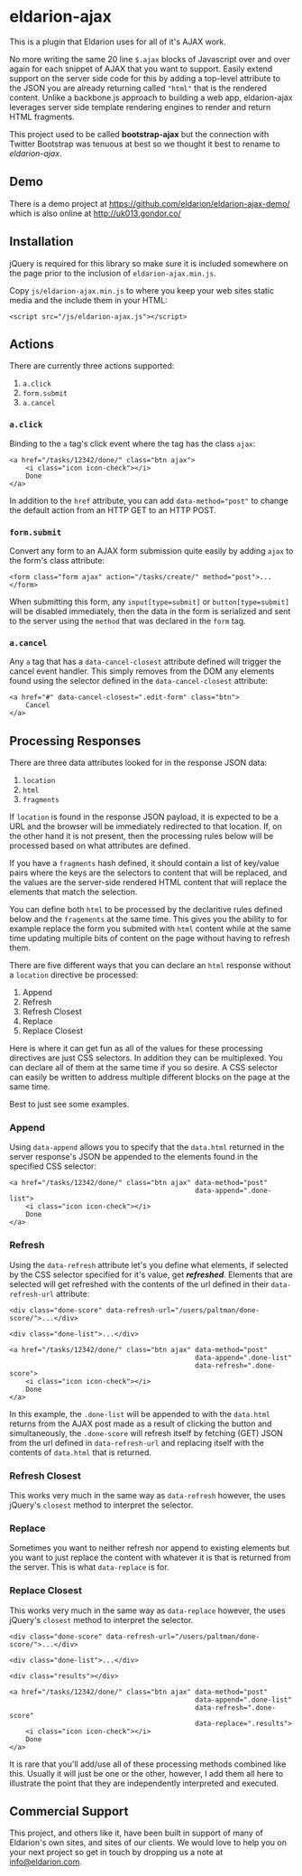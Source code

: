 # eldarion-ajax

This is a plugin that Eldarion uses for all of it's AJAX work.

No more writing the same 20 line ```$.ajax``` blocks of Javascript over and over again for each snippet of AJAX that you want to support. Easily extend support on the server side code for this by adding a top-level attribute to the JSON you are already returning called ```"html"``` that is the rendered content. Unlike a backbone.js approach to building a web app, eldarion-ajax leverages server side template rendering engines to render and return HTML fragments.

This project used to be called **bootstrap-ajax** but the connection with Twitter Bootstrap was tenuous at best so we thought it best to rename to *eldarion-ajax*.

## Demo

There is a demo project at https://github.com/eldarion/eldarion-ajax-demo/ which is also online at http://uk013.gondor.co/


## Installation

jQuery is required for this library so make sure it is included somewhere on the page
prior to the inclusion of ``eldarion-ajax.min.js``.

Copy ```js/eldarion-ajax.min.js``` to where you keep your web sites static 
media and the include them in your HTML:

```
<script src="/js/eldarion-ajax.js"></script>
```

## Actions
There are currently three actions supported:

1. ```a.click```
2. ```form.submit```
3. ```a.cancel```

### ```a.click```
Binding to the ```a``` tag's click event where the tag has the class ```ajax```:

```
<a href="/tasks/12342/done/" class="btn ajax">
    <i class="icon icon-check"></i>
    Done
</a>
```

In addition to the ```href``` attribute, you can add ```data-method="post"``` to
change the default action from an HTTP GET to an HTTP POST.


### ```form.submit```
Convert any form to an AJAX form submission quite easily by adding ```ajax``` to the
form's class attribute:

```
<form class="form ajax" action="/tasks/create/" method="post">...</form>
```

When submitting this form, any ```input[type=submit]``` or ```button[type=submit]```
will be disabled immediately, then the data in the form is serialized and sent to the
server using the ```method``` that was declared in the ```form``` tag.


### ```a.cancel```
Any ```a``` tag that has a ```data-cancel-closest``` attribute defined will trigger
the cancel event handler. This simply removes from the DOM any elements found using
the selector defined in the ```data-cancel-closest``` attribute:

```
<a href="#" data-cancel-closest=".edit-form" class="btn">
    Cancel
</a>
```


## Processing Responses
There are three data attributes looked for in the response JSON data:

1. ```location```
2. ```html```
3. ```fragments```

If ```location``` is found in the response JSON payload, it is expected to be a URL
and the browser will be immediately redirected to that location. If, on the other hand
it is not present, then the processing rules below will be processed based on
what attributes are defined.

If you have a ```fragments``` hash defined, it should contain a list of key/value
pairs where the keys are the selectors to content that will be replaced, and the
values are the server-side rendered HTML content that will replace the elements
that match the selection.

You can define both ```html``` to be processed by the declaritive rules defined
below and the ```fragements``` at the same time. This gives you the ability to
for example replace the form you submited with ```html``` content while at the
same time updating multiple bits of content on the page without having to
refresh them.

There are five different ways that you can declare an ```html``` response
without a ```location``` directive be processed:

1. Append
2. Refresh
3. Refresh Closest
4. Replace
5. Replace Closest

Here is where it can get fun as all of the values for these processing directives are
just CSS selectors. In addition they can be multiplexed. You can declare all of them
at the same time if you so desire. A CSS selector can easily be written to address
multiple different blocks on the page at the same time.

Best to just see some examples.

### Append

Using ```data-append``` allows you to specify that the ```data.html``` returned in the
server response's JSON be appended to the elements found in the specified CSS selector:

```
<a href="/tasks/12342/done/" class="btn ajax" data-method="post"
                                              data-append=".done-list">
    <i class="icon icon-check"></i>
    Done
</a>
```

### Refresh

Using the ```data-refresh``` attribute let's you define what elements, if selected by the
CSS selector specified for it's value, get **_refreshed_**. Elements that are selected will
get refreshed with the contents of the url defined in their ```data-refresh-url```
attribute:

```
<div class="done-score" data-refresh-url="/users/paltman/done-score/">...</div>

<div class="done-list">...</div>

<a href="/tasks/12342/done/" class="btn ajax" data-method="post"
                                              data-append=".done-list"
                                              data-refresh=".done-score">
    <i class="icon icon-check"></i>
    Done
</a>
```

In this example, the ```.done-list``` will be appended to with the ```data.html``` returns from 
the AJAX post made as a result of clicking the button and simultaneously, the ```.done-score```
will refresh itself by fetching (GET) JSON from the url defined in ```data-refresh-url``` and
replacing itself with the contents of ```data.html``` that is returned.

### Refresh Closest

This works very much in the same way as ```data-refresh``` however, the uses jQuery's ```closest```
method to interpret the selector.

### Replace

Sometimes you want to neither refresh nor append to existing elements but you want to just replace
the content with whatever it is that is returned from the server. This is what ```data-replace```
is for.

### Replace Closest

This works very much in the same way as ```data-replace``` however, the uses jQuery's ```closest```
method to interpret the selector.

```
<div class="done-score" data-refresh-url="/users/paltman/done-score/">...</div>

<div class="done-list">...</div>

<div class="results"></div>

<a href="/tasks/12342/done/" class="btn ajax" data-method="post"
                                              data-append=".done-list"
                                              data-refresh=".done-score"
                                              data-replace=".results">
    <i class="icon icon-check"></i>
    Done
</a>
```

It is rare that you'll add/use all of these processing methods combined like this. Usually it will
just be one or the other, however, I add them all here to illustrate the point that they are
independently interpreted and executed.


## Commercial Support

This project, and others like it, have been built in support of many of Eldarion's
own sites, and sites of our clients. We would love to help you on your next project
so get in touch by dropping us a note at info@eldarion.com.
